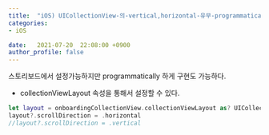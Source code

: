 ```yaml
---
title:  "iOS) UICollectionView-의-vertical,horizontal-유무-programmatically-구현"
categories:
- iOS

date:   2021-07-20  22:08:00 +0900
author_profile: false
---
```

스토리보드에서 설정가능하지만 programmatically 하게 구현도 가능하다.

- collectionViewLayout 속성을 통해서 설정할 수 있다.

```swift
let layout = onboardingCollectionView.collectionViewLayout as? UICollectionViewFlowLayout
layout?.scrollDirection = .horizontal
//layout?.scrollDirection = .vertical
```
